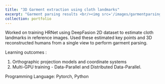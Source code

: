 ```yaml
---
title: "3D Garment extraction using cloth landmarks"
excerpt: "Garment parsing results <br/><img src='/images/garmentparsing.png'>" 
collection: portfolio
---
```


Worked on training HRNet using DeepFasion 2D dataset to estimate cloth landmarks in reference images. Used these estimated key points and 3D reconstructed humans from a single view to perform garment parsing.

Learning outcomes : 
1. Orthographic projection models and coordinate systems
2. Multi-GPU training - Data-Parallel and Distributed Data-Parallel.

Programming Language:
Pytorch, Python